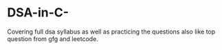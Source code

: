 # DSA-in-C-
Covering full dsa syllabus as well as practicing the questions also like top question from gfg and leetcode.
